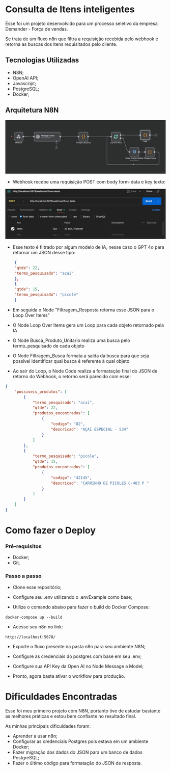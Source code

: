 # Consulta de Itens inteligentes

Esse foi um projeto desenvolvido para um processo seletivo da empresa Demander - Força de vendas.

Se trata de um fluxo n8n que filtra a requisição recebida pelo webhook e retorna as buscas dos itens requisitados pelo cliente.

## Tecnologias Utilizadas

- N8N;
- OpenAI API;
- Javascript;
- PostgreSQL;
- Docker;

## Arquitetura N8N

<img src="assets/FluxoN8N.jpg">

- Webhook recebe uma requisição POST com body form-data e key texto:

<img src="assets/ReqExample.jpg">

- Esse texto é filtrado por algum modelo de IA, nesse caso o GPT 4o para retornar um JSON desse tipo:

```json
    {
    "qtde": 22,
    "termo_pesquisado": "acai"
    },
    {
    "qtde": 15,
    "termo_pesquisado": "picole"
    }
```

- Em seguida o Node "Filtragem_Resposta retorna esse JSON para o Loop Over Items"

- O Node Loop Over Items gera um Loop para cada objeto retornado pela IA

- O Node Busca_Produto_Unitario realiza uma busca pelo termo_pesquisado de cada objeto

- O Node Filtragem_Busca formata a saída da busca para que seja possível identificar qual busca é referente à qual objeto

- Ao sair do Loop, o Node Code realiza a formatação final do JSON de retorno do Webhook, o retorno será parecido com esse:

```json
{
    "possiveis_produtos": [
        {
            "termo_pesquisado": "acai",
            "qtde": 22,
            "produtos_encontrados": [
                {
                    "codigo": "82",
                    "descricao": "AÇAI ESPECIAL - 534"
                }
            ]
        },
        {
            "termo_pesquisado": "picole",
            "qtde": 15,
            "produtos_encontrados": [
                {
                    "codigo": "42145",
                    "descricao": "CARRINHO DE PICOLES C-403 P "
                }
            ]
        }
    ]
}
```

# Como fazer o Deploy

<h3>Pré-requisitos</h3>

- Docker;
- Git.

<h3>Passo a passo</h3>

- Clone esse repositório;

- Configure seu .env utilizando o .envExample como base;

- Utilize o comando abaixo para fazer o build do Docker Compose:

<code>docker-compose up --build</code>

- Acesse seu n8n no link:

<code>http://localhost:5678/</code>

- Exporte o fluxo presente na pasta n8n para seu ambiente N8N;

- Configure as credenciais do postgres com base em seu .env;

- Configure sua API Key da Open AI no Node Message a Model;

- Pronto, agora basta ativar o workflow para produção.

# Dificuldades Encontradas

Esse foi meu primeiro projeto com N8N, portanto tive de estudar bastante as melhores práticas e estou bem confiante no resultado final.

As minhas principais dificuldades foram:

- Aprender a usar n8n;
- Configurar as credenciais Postgres pois estava em um ambiente Docker;
- Fazer migração dos dados do JSON para um banco de dados PostgreSQL;
- Fazer o último código para formatação do JSON de resposta.